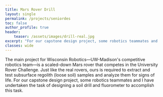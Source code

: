 ```yaml
---
title: Mars Rover Drill
layout: single
permalink: /projects/seniordes
toc: false
author_profile: true
header:
    teaser: /assets/images/drill-real.jpg
excerpt: "For our capstone design project, some robotics teammates and I have been designing the soil extraction and testing capabilities for a competitive mock-Mars rover."
classes: wide
---
```


The main project for Wisconsin Robotics—UW-Madison's competitive robotics team—is a scaled-down Mars rover that competes in the University Rover Challenge. Just like the real rovers, ours is required to extract and test subsurface regolith (loose soil) samples and analyze them for signs of life. For our capstone design project, some robotics teammates and I have undertaken the task of designing a soil drill and fluorometer to accomplish this task.

